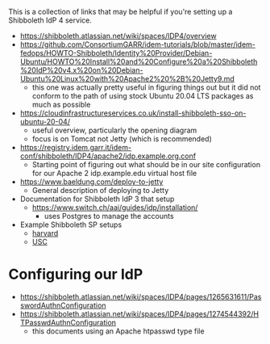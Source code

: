 
This is a collection of links that may be helpful if you're setting up a Shibboleth IdP 4 service.

- https://shibboleth.atlassian.net/wiki/spaces/IDP4/overview
- https://github.com/ConsortiumGARR/idem-tutorials/blob/master/idem-fedops/HOWTO-Shibboleth/Identity%20Provider/Debian-Ubuntu/HOWTO%20Install%20and%20Configure%20a%20Shibboleth%20IdP%20v4.x%20on%20Debian-Ubuntu%20Linux%20with%20Apache2%20%2B%20Jetty9.md
    - this one was actually pretty useful in figuring things out but it did not conform to the path of using stock Ubuntu 20.04 LTS packages as much as possible
- https://cloudinfrastructureservices.co.uk/install-shibboleth-sso-on-ubuntu-20-04/
    - useful overview, particularly the opening diagram
    - focus is on Tomcat not Jetty (which is recommended)
- https://registry.idem.garr.it/idem-conf/shibboleth/IDP4/apache2/idp.example.org.conf
    - Starting point of figuring out what should be in our site configuration for our Apache 2 idp.example.edu virtual host file
- https://www.baeldung.com/deploy-to-jetty
    - General description of deploying to Jetty
- Documentation for Shibboleth IdP 3 that setup
    - https://www.switch.ch/aai/guides/idp/installation/
        - uses Postgres to manage the accounts
- Example Shibboleth SP setups
    - [harvard](https://iam.harvard.edu/resources/saml-shibboleth-integration)
    - [USC](https://shibboleth.usc.edu/docs/sp/install/)

# Configuring our IdP

- https://shibboleth.atlassian.net/wiki/spaces/IDP4/pages/1265631611/PasswordAuthnConfiguration
- https://shibboleth.atlassian.net/wiki/spaces/IDP4/pages/1274544392/HTPasswdAuthnConfiguration
    - this documents using an Apache htpasswd type file

